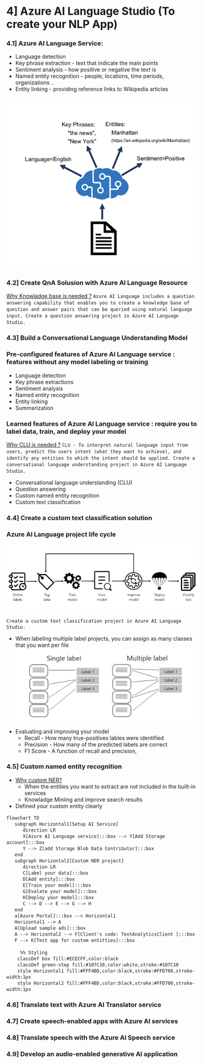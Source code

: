 
# 4] Azure AI Language Studio (To create your NLP App)
### 4.1] Azure AI Language Service:
   * Language detection
   * Key phrase extraction - text that indicate the main points
   * Sentiment analysis - how positive or negative the text is
   * Named entity recognition - people, locations, time periods, organizations ..
   * Entity linking - providing reference links to Wikipedia articles

![text-analytics-resource](./images/text-analytics-resource.png)

### 4.2] Create QnA Solusion with Azure AI Language Resource

   [Why Knowladge base is needed ?](https://microsoftlearning.github.io/mslearn-ai-language/Instructions/Exercises/02-qna.html)
         ```
         Azure AI Language includes a question answering capability that enables you to create a knowledge base of question and answer pairs that can be queried using natural language input.
         Create a question answering project in Azure AI Language Studio.
         ```
### 4.3] Build a Conversational Language Understanding Model
### Pre-configured features of Azure AI Language service :  features without any model labeling or training
   * Language detection
   * Key phrase extractions
   * Sentiment analysis 
   * Named entity recognition
   * Entity linking
   * Summarization
### Learned features of Azure AI Language service :  require you to label data, train, and deploy your model
   [Why CLU is needed ?](https://microsoftlearning.github.io/mslearn-ai-language/Instructions/Exercises/03-language-understanding.html)
      ```
      CLU - To interpret natural language input from users, predict the users intent (what they want to achieve), and identify any entities to which the intent should be applied.
      Create a conversational language understanding project in Azure AI Language Studio.
      ```
   * Conversational language understanding (CLU)
   * Question answering
   * Custom named entity recognition
   * Custom text classification
### 4.4] Create a custom text classification solution
### Azure AI Language project life cycle
   ![classify-development-lifecycle-small](./images/classify-development-lifecycle-small.png)
   ```
   Create a custom text classification project in Azure AI Language Studio.
   ```
   * When labeling multiple label projects, you can assign as many classes that you want per file
   ![single-multiple-graphic-small](./images/single-multiple-graphic-small.png)
   * Evaluating and improving your model
      * Recall - How many true-positives lables were identified
      * Precision - How many of the predicted labels are correct
      * F1 Score - A function of recall and precision,
### 4.5] Custom named entity recognition

   - [Why custom NER?](https://microsoftlearning.github.io/mslearn-ai-language/Instructions/Exercises/05-extract-custom-entities.html) 
     -  When the entities you want to extract are not included in the built-in services
     - Knowladge Miniing and improve search results
   - Defined your custom entity clearly


```mermaid
flowchart TD
   subgraph Horizontal1[Setup AI Service]
      direction LR
      X[Azure AI Language service]:::box --> Y[Add Storage account]:::box
      Y --> Z[add Storage Blob Data Contributor]:::box
   end
   subgraph Horizontal2[Custom NER project]
      direction LR
      C[Label your data]:::box
      D[Add entity]:::box
      E[Train your model]:::box
      G[Evalate your model]:::box
      H[Deploy your model]:::box
      C --> D --> E --> G --> H
   end
   a[Azure Portal]:::box --> Horizontal1
   Horizontal1 --> A
   A[Upload sample ads]:::box
   A --> Horizontal2 --> F[Client's code: TextAnalyticsClient ]:::box
   F --> K[Test app for custom entitties]:::box

     %% Styling
    classDef box fill:#ECECFF,color:black
    classDef green-step fill:#107C10,color:white,stroke:#107C10
    style Horizontal1 fill:#FFF4BD,color:black,stroke:#FFD700,stroke-width:1px
    style Horizontal2 fill:#FFF4BD,color:black,stroke:#FFD700,stroke-width:1px
```


### 4.6] Translate text with Azure AI Translator service

### 4.7] Create speech-enabled apps with Azure AI services

### 4.8] Translate speech with the Azure AI Speech service

### 4.9] Develop an audio-enabled generative AI application